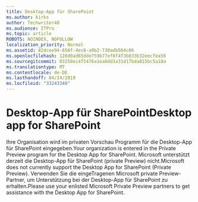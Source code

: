 ```yaml
---
title: Desktop-App für SharePoint
ms.author: kirks
author: Techwriter40
ms.audience: ITPro
ms.topic: article
ROBOTS: NOINDEX, NOFOLLOW
localization_priority: Normal
ms.assetid: 82dcee94-656f-4ec8-a9b2-730adb564c06
ms.openlocfilehash: 120d0ad65dde759b77ef8f4f3b833b32eecfea56
ms.sourcegitcommit: 03258ec4f5476a1ea6dd3a31d17bda815bc5a18a
ms.translationtype: MT
ms.contentlocale: de-DE
ms.lasthandoff: 04/24/2019
ms.locfileid: "33243348"
---
```

# <a name="desktop-app-for-sharepoint"></a><span data-ttu-id="a2887-102">Desktop-App für SharePoint</span><span class="sxs-lookup"><span data-stu-id="a2887-102">Desktop app for SharePoint</span></span>

<span data-ttu-id="a2887-103">Ihre Organisation wird im privaten Vorschau Programm für die Desktop-App für SharePoint eingegeben.</span><span class="sxs-lookup"><span data-stu-id="a2887-103">Your organization is entered in the Private Preview program for the Desktop App for SharePoint.</span></span> <span data-ttu-id="a2887-104">Microsoft unterstützt derzeit die Desktop-App für SharePoint (private Preview) nicht.</span><span class="sxs-lookup"><span data-stu-id="a2887-104">Microsoft does not currently support the Desktop App for SharePoint (Private Preview).</span></span> <span data-ttu-id="a2887-105">Verwenden Sie die eingeTragenen Microsoft private Preview-Partner, um Unterstützung bei der Desktop-App für SharePoint zu erhalten.</span><span class="sxs-lookup"><span data-stu-id="a2887-105">Please use your enlisted Microsoft Private Preview partners to get assistance with the Desktop App for SharePoint.</span></span>
